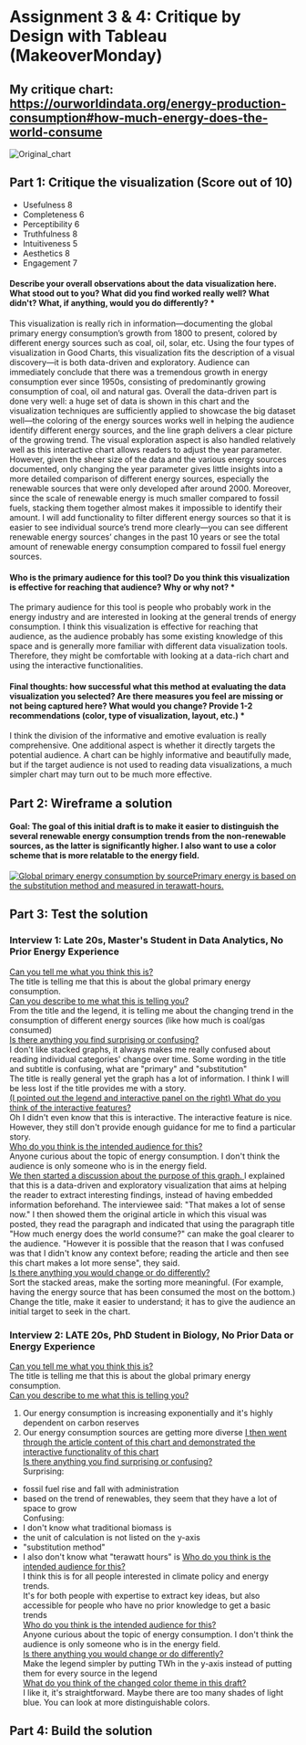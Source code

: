 # Assignment 3 & 4: Critique by Design with Tableau (MakeoverMonday)
## My critique chart: https://ourworldindata.org/energy-production-consumption#how-much-energy-does-the-world-consume
![Original_chart](https://github.com/user-attachments/assets/a45c1ad6-c53a-43f6-83b7-58392891eadc)

## Part 1: Critique the visualization (Score out of 10)
- Usefulness 8
- Completeness 6
- Perceptibility 6
- Truthfulness 8
- Intuitiveness 5
- Aesthetics 8
- Engagement 7
#### Describe your overall observations about the data visualization here.  What stood out to you?  What did you find worked really well?  What didn't?  What, if anything, would you do differently?   *
This visualization is really rich in information—documenting the global primary energy consumption’s growth from 1800 to present, colored by different energy sources such as coal, oil, solar, etc. Using the four types of visualization in Good Charts, this visualization fits the description of a visual discovery—it is both data-driven and exploratory. Audience can immediately conclude that there was a tremendous growth in energy consumption ever since 1950s, consisting of predominantly growing consumption of coal, oil and natural gas. Overall the data-driven part is done very well: a huge set of data is shown in this chart and the visualization techniques are sufficiently applied to showcase the big dataset well—the coloring of the energy sources works well in helping the audience identify different energy sources, and the line graph delivers a clear picture of the growing trend. The visual exploration aspect is also handled relatively well as this interactive chart allows readers to adjust the year parameter. However, given the sheer size of the data and the various energy sources documented, only changing the year parameter gives little insights into a more detailed comparison of different energy sources, especially the renewable sources that were only developed after around 2000. Moreover, since the scale of renewable energy is much smaller compared to fossil fuels, stacking them together almost makes it impossible to identify their amount. I will add functionality to filter different energy sources so that it is easier to see individual source’s trend more clearly—you can see different renewable energy sources’ changes in the past 10 years or see the total amount of renewable energy consumption compared to fossil fuel energy sources. 
#### Who is the primary audience for this tool?  Do you think this visualization is effective for reaching that audience?  Why or why not? *
The primary audience for this tool is people who probably work in the energy industry and are interested in looking at the general trends of energy consumption. I think this visualization is effective for reaching that audience, as the audience probably has some existing knowledge of this space and is generally more familiar with different data visualization tools. Therefore, they might be comfortable with looking at a data-rich chart and using the interactive functionalities. 
#### Final thoughts: how successful what this method at evaluating the data visualization you selected? Are there measures you feel are missing or not being captured here?  What would you change?  Provide 1-2 recommendations (color, type of visualization, layout, etc.) *
I think the division of the informative and emotive evaluation is really comprehensive. One additional aspect is whether it directly targets the potential audience. A chart can be highly informative and beautifully made, but if the target audience is not used to reading data visualizations, a much simpler chart may turn out to be much more effective. 
## Part 2: Wireframe a solution
#### Goal: The goal of this initial draft is to make it easier to distinguish the several renewable energy consumption trends from the non-renewable sources, as the latter is significantly higher. I also want to use a color scheme that is more relatable to the energy field.         
<div class='tableauPlaceholder' id='viz1731369508203' style='position: relative'><noscript><a href='#'><img alt='Global primary energy consumption by sourcePrimary energy is based on the substitution method and measured in terawatt-hours. ' src='https:&#47;&#47;public.tableau.com&#47;static&#47;images&#47;Gl&#47;GlobalPrimaryEnergyConsumptionDraft&#47;Sheet2&#47;1_rss.png' style='border: none' /></a></noscript><object class='tableauViz'  style='display:none;'><param name='host_url' value='https%3A%2F%2Fpublic.tableau.com%2F' /> <param name='embed_code_version' value='3' /> <param name='site_root' value='' /><param name='name' value='GlobalPrimaryEnergyConsumptionDraft&#47;Sheet2' /><param name='tabs' value='no' /><param name='toolbar' value='yes' /><param name='static_image' value='https:&#47;&#47;public.tableau.com&#47;static&#47;images&#47;Gl&#47;GlobalPrimaryEnergyConsumptionDraft&#47;Sheet2&#47;1.png' /> <param name='animate_transition' value='yes' /><param name='display_static_image' value='yes' /><param name='display_spinner' value='yes' /><param name='display_overlay' value='yes' /><param name='display_count' value='yes' /><param name='language' value='en-US' /><param name='filter' value='publish=yes' /></object></div> 
<script type='text/javascript'>                    
  var divElement = document.getElementById('viz1731368144091');                    
  var vizElement = divElement.getElementsByTagName('object')[0];                    
  vizElement.style.width='100%';vizElement.style.height=(divElement.offsetWidth*0.75)+'px';                    
  var scriptElement = document.createElement('script');                    
  scriptElement.src = 'https://public.tableau.com/javascripts/api/viz_v1.js';                    
  vizElement.parentNode.insertBefore(scriptElement, vizElement);                
</script>

## Part 3: Test the solution
### Interview 1: Late 20s, Master's Student in Data Analytics, No Prior Energy Experience
<ins> Can you tell me what you think this is? </ins>	 <br>
The title is telling me that this is about the global primary energy consumption. <br>
<ins> Can you describe to me what this is telling you?</ins> <br>
From the title and the legend, it is telling me about the changing trend in the consumption of different energy sources (like how much is coal/gas consumed) <br>
<ins> Is there anything you find surprising or confusing?</ins> <br>
I don't like stacked graphs, it always makes me really confused about reading individual categories' change over time.
Some wording in the title and subtitle is confusing, what are "primary" and "substitution" <br>
The title is really general yet the graph has a lot of information. I think I will be less lost if the title provides me with a story.<br>
<ins> (I pointed out the legend and interactive panel on the right) What do you think of the interactive features? </ins> <br>
Oh I didn't even know that this is interactive. The interactive feature is nice. However, they still don't provide enough guidance for me to find a particular story. <br>
<ins> Who do you think is the intended audience for this?</ins> <br>
Anyone curious about the topic of energy consumption. I don't think the audience is only someone who is in the energy field.<br>
<ins>We then started a discussion about the purpose of this graph. </ins> I explained that this is a data-driven and exploratory visualization that aims at helping the reader to extract interesting findings, instead of having embedded information beforehand. The interviewee said: "That makes a lot of sense now." I then showed them the original article in which this visual was posted, they read the paragraph and indicated that using the paragraph title "How much energy does the world consume?" can make the goal clearer to the audience. "However it is possible that the reason that I was confused was that I didn't know any context before; reading the article and then see this chart makes a lot more sense", they said.<br>
<ins>Is there anything you would change or do differently?</ins> <br>
Sort the stacked areas, make the sorting more meaningful. (For example, having the energy source that has been consumed the most on the bottom.) <br>
Change the title, make it easier to understand; it has to give the audience an initial target to seek in the chart.  <br>
### Interview 2: LATE 20s, PhD Student in Biology, No Prior Data or Energy Experience
<ins> Can you tell me what you think this is? </ins>	 <br>
The title is telling me that this is about the global primary energy consumption. <br>
<ins> Can you describe to me what this is telling you?</ins> <br>
1. Our energy consumption is increasing exponentially and it's highly dependent on carbon reserves
2. Our energy consumption sources are getting more diverse <be>
<ins> I then went through the article content of this chart and demonstrated the interactive functionality of this chart </ins> <br>
<ins> Is there anything you find surprising or confusing?</ins> <br>
Surprising:
- fossil fuel rise and fall with administration <br>
- based on the trend of renewables, they seem that they have a lot of space to grow  <br>
Confusing:
- I don't know what traditional biomass is 
- the unit of calculation is not listed on the y-axis 
- "substitution method" 
- I also don't know what "terawatt hours" is
<ins> Who do you think is the intended audience for this? </ins> <br>
I think this is for all people interested in climate policy and energy trends. <br>
It's for both people with expertise to extract key ideas, but also accessible for people who have no prior knowledge to get a basic trends  <br>
<ins> Who do you think is the intended audience for this?</ins> <br>
Anyone curious about the topic of energy consumption. I don't think the audience is only someone who is in the energy field.<br>
<ins>Is there anything you would change or do differently?</ins> <br>
Make the legend simpler by putting TWh in the y-axis instead of putting them for every source in the legend <br>
<ins> What do you think of the changed color theme in this draft? </ins><br>
I like it, it's straightforward. Maybe there are too many shades of light blue. You can look at more distinguishable colors. 
## Part 4: Build the solution
